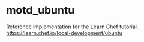 # motd_ubuntu

Reference implementation for the Learn Chef tutorial. https://learn.chef.io/local-development/ubuntu
